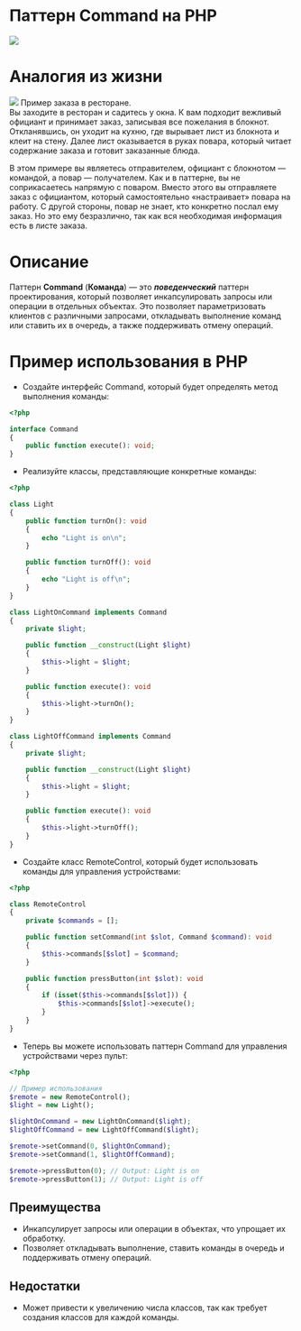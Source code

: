 # Паттерн Command на PHP

![](https://refactoring.guru/images/patterns/content/command/command-en.png)

# Аналогия из жизни
![](https://refactoring.guru/images/patterns/content/command/command-comic-1.png)
Пример заказа в ресторане.  
Вы заходите в ресторан и садитесь у окна. К вам подходит вежливый официант и принимает заказ, записывая все пожелания в блокнот. Откланявшись, он уходит на кухню, где вырывает лист из блокнота и клеит на стену. Далее лист оказывается в руках повара, который читает содержание заказа и готовит заказанные блюда.
  
В этом примере вы являетесь отправителем, официант с блокнотом — командой, а повар — получателем. Как и в паттерне, вы не соприкасаетесь напрямую с поваром. Вместо этого вы отправляете заказ с официантом, который самостоятельно «настраивает» повара на работу. С другой стороны, повар не знает, кто конкретно послал ему заказ. Но это ему безразлично, так как вся необходимая информация есть в листе заказа.

# Описание

Паттерн **Command** (**Команда**) — это **_поведенческий_** паттерн проектирования, который позволяет инкапсулировать запросы или операции в отдельных объектах. Это позволяет параметризовать клиентов с различными запросами, откладывать выполнение команд или ставить их в очередь, а также поддерживать отмену операций.

# Пример использования в PHP

* Создайте интерфейс Command, который будет определять метод выполнения команды:
```php
<?php

interface Command
{
    public function execute(): void;
}
```

* Реализуйте классы, представляющие конкретные команды:
```php
<?php

class Light
{
    public function turnOn(): void
    {
        echo "Light is on\n";
    }

    public function turnOff(): void
    {
        echo "Light is off\n";
    }
}

class LightOnCommand implements Command
{
    private $light;

    public function __construct(Light $light)
    {
        $this->light = $light;
    }

    public function execute(): void
    {
        $this->light->turnOn();
    }
}

class LightOffCommand implements Command
{
    private $light;

    public function __construct(Light $light)
    {
        $this->light = $light;
    }

    public function execute(): void
    {
        $this->light->turnOff();
    }
}
```

* Создайте класс RemoteControl, который будет использовать команды для управления устройствами:
```php
<?php

class RemoteControl
{
    private $commands = [];

    public function setCommand(int $slot, Command $command): void
    {
        $this->commands[$slot] = $command;
    }

    public function pressButton(int $slot): void
    {
        if (isset($this->commands[$slot])) {
            $this->commands[$slot]->execute();
        }
    }
}
```

* Теперь вы можете использовать паттерн Command для управления устройствами через пульт:
```php
<?php

// Пример использования
$remote = new RemoteControl();
$light = new Light();

$lightOnCommand = new LightOnCommand($light);
$lightOffCommand = new LightOffCommand($light);

$remote->setCommand(0, $lightOnCommand);
$remote->setCommand(1, $lightOffCommand);

$remote->pressButton(0); // Output: Light is on
$remote->pressButton(1); // Output: Light is off
```

## Преимущества
* Инкапсулирует запросы или операции в объектах, что упрощает их обработку.
* Позволяет откладывать выполнение, ставить команды в очередь и поддерживать отмену операций.

## Недостатки
* Может привести к увеличению числа классов, так как требует создания классов для каждой команды.